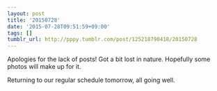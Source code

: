 ```yaml
---
layout: post
title: '20150728'
date: '2015-07-28T09:51:59+09:00'
tags: []
tumblr_url: http://pppy.tumblr.com/post/125218790418/20150728
---
```

Apologies for the lack of posts! Got a bit lost in nature. Hopefully some photos will make up for it.





Returning to our regular schedule tomorrow, all going well.

